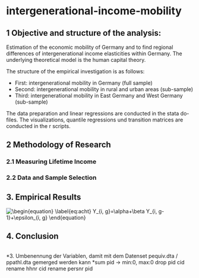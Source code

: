 # intergenerational-income-mobility

## 1 Objective and structure of the analysis:
Estimation of the economic mobility of Germany and to find regional differences of intergenerational income elasticities within Germany. The underlying theoretical model is the human capital theory.

The structure of the empirical investigation is as follows: 

- First: intergenerational mobility in Germany (full sample)
- Second: intergenerational mobility in rural and urban areas (sub-sample)
- Third: intergenerational mobility in East Germany and West Germany (sub-sample)

The data preparation and linear regressions are conducted in the stata do-files. The visualizations, quantile regressions und transition matrices are conducted in the r scripts. 

## 2 Methodology of Research
### 2.1 Measuring Lifetime Income
### 2.2 Data and Sample Selection

## 3. Empirical Results

<img src="https://latex.codecogs.com/svg.latex?\bg_white&space;\begin{equation}&space;\label{eq:acht}&space;Y_{i,&space;g}=\alpha&plus;\beta&space;Y_{i,&space;g-1}&plus;\epsilon_{i,&space;g}&space;\end{equation}" title="\begin{equation} \label{eq:acht} Y_{i, g}=\alpha+\beta Y_{i, g-1}+\epsilon_{i, g} \end{equation}" />

## 4. Conclusion

```
```
*3. Umbenennung der Variablen, damit mit dem Datenset pequiv.dta / ppathl.dta gemerged werden kann
*sum pid -> min:0, max:0 
drop pid cid
rename hhnr cid
rename persnr pid

```
